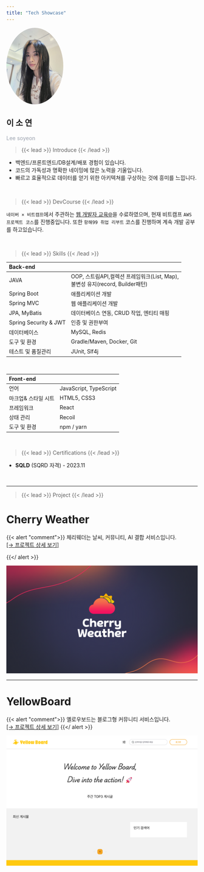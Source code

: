 ```yaml
---
title: "Tech Showcase"
---
```


<div class="flex flex-row">
    <div style="margin-right: 40px">
    <img src="author.jpg" style="border-radius: 100%; width: 150px;">
    </div>
    <div class="items-center">
        <h2>이 소 연</h2>
        <span style="color: #9ca3af">Lee soyeon</span>
    </div>
</div>


> {{< lead >}} Introduce {{< /lead >}}

* 백엔드/프론트엔드/DB설계/배포 경험이 있습니다.
* 코드의 가독성과 명확한 네이밍에 많은 노력을 기울입니다.
* 빠르고 효율적으로 데이터를 얻기 위한 아키텍쳐를 구상하는 것에 흥미를 느낍니다.

<br>

> {{< lead >}} DevCourse {{< /lead >}}

`네이버 × 비트캠프`에서 주관하는 [웹 개발자 교육🌐](/devl)을 수료하였으며, 현재 비트캠프 `AWS 프로젝트 코스`를 진행중입니다. 또한 `항해99 취업 리부트` 코스를 진행하며 계속 개발 공부를 하고있습니다.

<br>

> {{< lead >}} Skills {{< /lead >}}


| Back-end                 |                                                                |
|:-------------------------|:---------------------------------------------------------------|
| JAVA                     | OOP, 스트림API,컬렉션 프레임워크(List, Map),<br>불변성 유지(record, Builder패턴) |
| Spring Boot              | 애플리케이션 개발                                                      |
| Spring MVC               | 웹 애플리케이션 개발                                                    |
| JPA, MyBatis             | 데이터베이스 연동, CRUD 작업, 엔티티 매핑                                     |
| Spring Security & JWT    | 인증 및 권한부여                                                      |
| 데이터베이스                   | MySQL, Redis                                                   |
| 도구 및 환경                  | Gradle/Maven, Docker, Git                                      |
| 테스트 및 품질관리               | JUnit, Slf4j                                                   |


<br>

| Front-end   |                        |
|:------------|:-----------------------|
| 언어          | JavaScript, TypeScript |
| 마크업& 스타일 시트 | HTML5, CSS3            |
| 프레임워크       | React                  |
| 상태 관리       | Recoil                 |
| 도구 및 환경     | npm / yarn             |


<br>


> {{< lead >}} Certifications {{< /lead >}}

* **SQLD** (SQRD 자격) - 2023.11

[//]: # (* **정보처리기사** &#40;필기&#41; - 2024.07)

<br>


---

> {{< lead >}} Project {{< /lead >}}



# Cherry Weather

{{< alert "comment">}}
체리웨더는 날씨, 커뮤니티, AI 결합 서비스입니다.<br>
[️[→ 프로젝트 상세 보기]](/about/cherryweather)

{{</ alert >}}

[![cherryweather](cherryweather/cover.jpg)](/about/cherryweather)

---

# YellowBoard

{{< alert "comment">}}
옐로우보드는 블로그형 커뮤니티 서비스입니다.<br>
[️[→ 프로젝트 상세 보기]](/about/cherryweather)
{{</ alert >}}

[![yellowboard](yellowboard/yellowboard.jpg)](/about/yellowboard)


